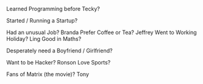Learned Programming before Tecky?

Started / Running a Startup?

Had an unusual Job?
Branda
Prefer Coffee or Tea?
Jeffrey
Went to Working Holiday?
Ling
Good in Maths?

Desperately need a Boyfriend / Girlfriend?

Want to be Hacker?
Ronson
Love Sports?

Fans of Matrix (the movie)?
Tony